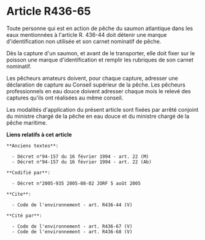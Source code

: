 # Article R436-65

Toute personne qui est en action de pêche du saumon atlantique dans les eaux mentionnées à l'article R. 436-44 doit détenir
une marque d'identification non utilisée et son carnet nominatif de pêche.

Dès la capture d'un saumon, et avant de le transporter, elle doit fixer sur le poisson une marque d'identification et remplir
les rubriques de son carnet nominatif.

Les pêcheurs amateurs doivent, pour chaque capture, adresser une déclaration de capture au Conseil supérieur de la pêche. Les
pêcheurs professionnels en eau douce doivent adresser chaque mois le relevé des captures qu'ils ont réalisées au même
conseil.

Les modalités d'application du présent article sont fixées par arrêté conjoint du ministre chargé de la pêche en eau douce et
du ministre chargé de la pêche maritime.

**Liens relatifs à cet article**

	**Anciens textes**:

	  - Décret n°94-157 du 16 février 1994 - art. 22 (M)
	  - Décret n°94-157 du 16 février 1994 - art. 22 (Ab)

	**Codifié par**:

	  - Décret n°2005-935 2005-08-02 JORF 5 août 2005

	**Cite**:

	  - Code de l'environnement - art. R436-44 (V)

	**Cité par**:

	  - Code de l'environnement - art. R436-67 (V)
	  - Code de l'environnement - art. R436-68 (V)
